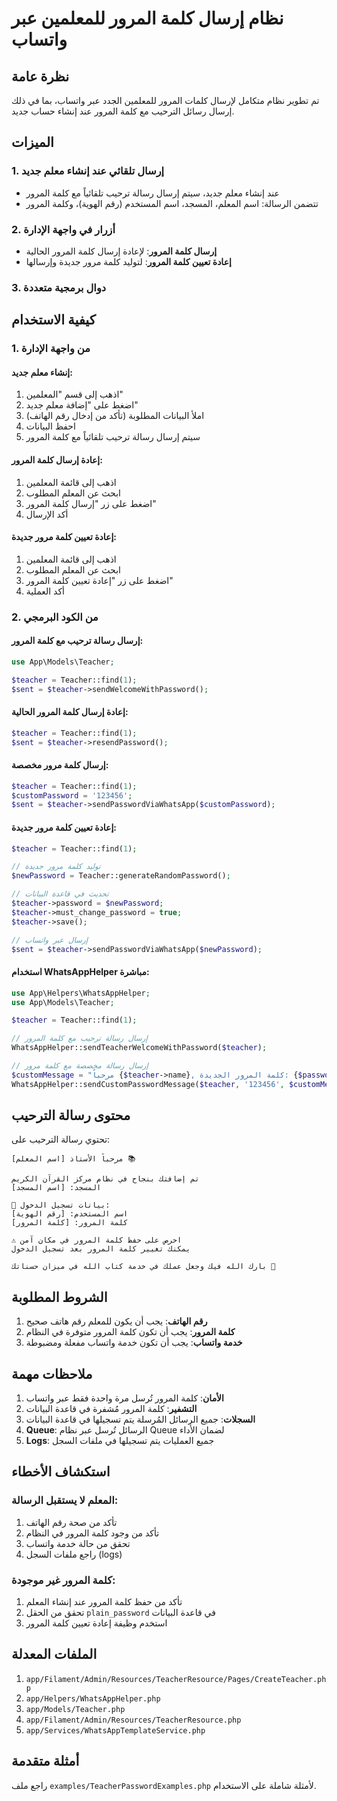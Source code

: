 # نظام إرسال كلمة المرور للمعلمين عبر واتساب

## نظرة عامة

تم تطوير نظام متكامل لإرسال كلمات المرور للمعلمين الجدد عبر واتساب، بما في ذلك إرسال رسائل الترحيب مع كلمة المرور عند إنشاء حساب جديد.

## الميزات

### 1. إرسال تلقائي عند إنشاء معلم جديد
- عند إنشاء معلم جديد، سيتم إرسال رسالة ترحيب تلقائياً مع كلمة المرور
- تتضمن الرسالة: اسم المعلم، المسجد، اسم المستخدم (رقم الهوية)، وكلمة المرور

### 2. أزرار في واجهة الإدارة
- **إرسال كلمة المرور**: لإعادة إرسال كلمة المرور الحالية
- **إعادة تعيين كلمة المرور**: لتوليد كلمة مرور جديدة وإرسالها

### 3. دوال برمجية متعددة

## كيفية الاستخدام

### 1. من واجهة الإدارة

#### إنشاء معلم جديد:
1. اذهب إلى قسم "المعلمين"
2. اضغط على "إضافة معلم جديد"
3. املأ البيانات المطلوبة (تأكد من إدخال رقم الهاتف)
4. احفظ البيانات
5. سيتم إرسال رسالة ترحيب تلقائياً مع كلمة المرور

#### إعادة إرسال كلمة المرور:
1. اذهب إلى قائمة المعلمين
2. ابحث عن المعلم المطلوب
3. اضغط على زر "إرسال كلمة المرور"
4. أكد الإرسال

#### إعادة تعيين كلمة مرور جديدة:
1. اذهب إلى قائمة المعلمين
2. ابحث عن المعلم المطلوب
3. اضغط على زر "إعادة تعيين كلمة المرور"
4. أكد العملية

### 2. من الكود البرمجي

#### إرسال رسالة ترحيب مع كلمة المرور:
```php
use App\Models\Teacher;

$teacher = Teacher::find(1);
$sent = $teacher->sendWelcomeWithPassword();
```

#### إعادة إرسال كلمة المرور الحالية:
```php
$teacher = Teacher::find(1);
$sent = $teacher->resendPassword();
```

#### إرسال كلمة مرور مخصصة:
```php
$teacher = Teacher::find(1);
$customPassword = '123456';
$sent = $teacher->sendPasswordViaWhatsApp($customPassword);
```

#### إعادة تعيين كلمة مرور جديدة:
```php
$teacher = Teacher::find(1);

// توليد كلمة مرور جديدة
$newPassword = Teacher::generateRandomPassword();

// تحديث في قاعدة البيانات
$teacher->password = $newPassword;
$teacher->must_change_password = true;
$teacher->save();

// إرسال عبر واتساب
$sent = $teacher->sendPasswordViaWhatsApp($newPassword);
```

#### استخدام WhatsAppHelper مباشرة:
```php
use App\Helpers\WhatsAppHelper;
use App\Models\Teacher;

$teacher = Teacher::find(1);

// إرسال رسالة ترحيب مع كلمة المرور
WhatsAppHelper::sendTeacherWelcomeWithPassword($teacher);

// إرسال رسالة مخصصة مع كلمة مرور
$customMessage = "مرحباً {$teacher->name}, كلمة المرور الجديدة: {$password}";
WhatsAppHelper::sendCustomPasswordMessage($teacher, '123456', $customMessage);
```

## محتوى رسالة الترحيب

تحتوي رسالة الترحيب على:

```
مرحباً الأستاذ [اسم المعلم] 📚

تم إضافتك بنجاح في نظام مركز القرآن الكريم
المسجد: [اسم المسجد]

📱 بيانات تسجيل الدخول:
اسم المستخدم: [رقم الهوية]
كلمة المرور: [كلمة المرور]

⚠️ احرص على حفظ كلمة المرور في مكان آمن
يمكنك تغيير كلمة المرور بعد تسجيل الدخول

بارك الله فيك وجعل عملك في خدمة كتاب الله في ميزان حسناتك 🤲
```

## الشروط المطلوبة

1. **رقم الهاتف**: يجب أن يكون للمعلم رقم هاتف صحيح
2. **كلمة المرور**: يجب أن تكون كلمة المرور متوفرة في النظام
3. **خدمة واتساب**: يجب أن تكون خدمة واتساب مفعلة ومضبوطة

## ملاحظات مهمة

1. **الأمان**: كلمة المرور تُرسل مرة واحدة فقط عبر واتساب
2. **التشفير**: كلمة المرور مُشفرة في قاعدة البيانات
3. **السجلات**: جميع الرسائل المُرسلة يتم تسجيلها في قاعدة البيانات
4. **Queue**: الرسائل تُرسل عبر نظام Queue لضمان الأداء
5. **Logs**: جميع العمليات يتم تسجيلها في ملفات السجل

## استكشاف الأخطاء

### المعلم لا يستقبل الرسالة:
1. تأكد من صحة رقم الهاتف
2. تأكد من وجود كلمة المرور في النظام
3. تحقق من حالة خدمة واتساب
4. راجع ملفات السجل (logs)

### كلمة المرور غير موجودة:
1. تأكد من حفظ كلمة المرور عند إنشاء المعلم
2. تحقق من الحقل `plain_password` في قاعدة البيانات
3. استخدم وظيفة إعادة تعيين كلمة المرور

## الملفات المعدلة

1. `app/Filament/Admin/Resources/TeacherResource/Pages/CreateTeacher.php`
2. `app/Helpers/WhatsAppHelper.php`
3. `app/Models/Teacher.php`
4. `app/Filament/Admin/Resources/TeacherResource.php`
5. `app/Services/WhatsAppTemplateService.php`

## أمثلة متقدمة

راجع ملف `examples/TeacherPasswordExamples.php` لأمثلة شاملة على الاستخدام.
